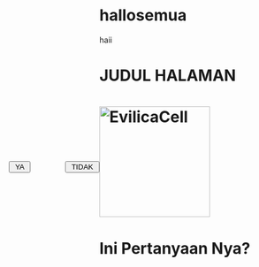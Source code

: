 # hallosemua
haii
 <html>
<head>
<title> INI JUDUL DI TAB BROWSER </title>

<script type="text/javascript">
flag=1
function f1()
{
    alert("Thanks Udah pilih Jawaban YA")
}
function f()
{
    if(flag==1)
        {
            Bn.style.top=400
            Bn.style.left=300
            flag=2
        }
    else if(flag==2)
        {
            Bn.style.top=400
            Bn.style.left=50
            flag=3
        }
    else if(flag==3)
        {
            Bn.style.top=370
            Bn.style.left=166
            flag=1
        }
}
</script>

</head>
<body>
<h1> JUDUL HALAMAN <h1>
<img alt="EvilicaCell" src="https://res06.noxgroup.com/noxinfluencer/youtube/avatar/fc4d6a2c4953c885ed1adbd2c45a813b.png" height="200" />
<h1 style="#">Ini Pertanyaan Nya?</h1>
<div id="By" style="position:absolute; left:64px; top:370px; width:210px;
height:210px;">
<input type="button" value=" YA " onClick="f1()" />
</div>
<div ID="Bn" style="position:absolute; left:166px; top:370px; width:210px; height:210px;">
<input type="button" value=" TIDAK " onMouseOver="f()" />
</div>

</body>
